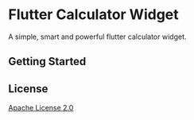 Flutter Calculator Widget
==================================================

A simple, smart and powerful flutter calculator widget.

## Getting Started


## License

[Apache License 2.0](https://www.apache.org/licenses/LICENSE-2.0)
